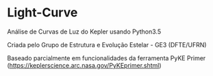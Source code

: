 # Light-Curve
Análise de Curvas de Luz do Kepler usando Python3.5

Criada pelo Grupo de Estrutura e Evolução Estelar - GE3 (DFTE/UFRN)

Baseado parcialmente em funcionalidades da ferramenta PyKE Primer (https://keplerscience.arc.nasa.gov/PyKEprimer.shtml)

